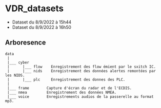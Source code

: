 # VDR_datasets

- Dataset du 8/9/2022 à 15h44
- Dataset du 8/9/2022 à 16h50

## Arboresence
```
data
 |
 |___ cyber
 |      |___ flow    Enregistrement des flow émient par le sxitch IC.
 |      |___ nids    Enregistrement des données alertes remontées par les NIDS.
 |      |___ plc     Enregistrement des donnes des PLC.
 |
 |___ frame        Capture d'écran du radar et de l'ECDIS.
 |___ nmea         Enregistrement des données NMEA.
 |___ voice        Enregistrements audios de la passerelle au format mp3.
```
